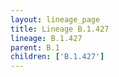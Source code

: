 ```yaml
---
layout: lineage_page
title: Lineage B.1.427
lineage: B.1.427
parent: B.1
children: ['B.1.427']
---
```

